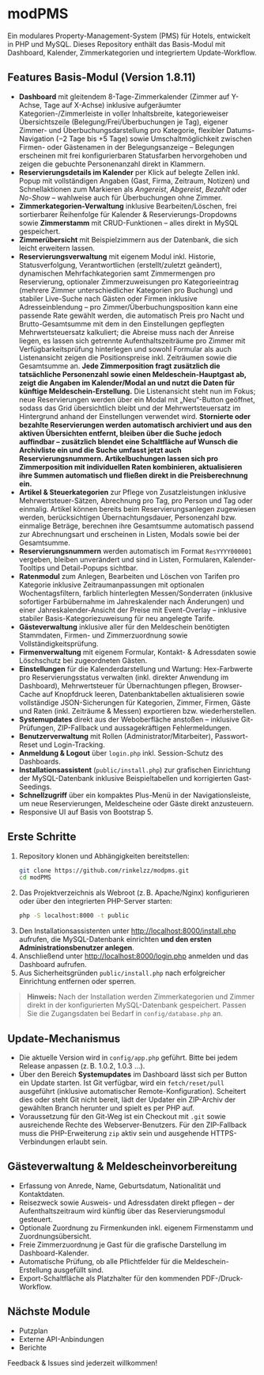 # modPMS

Ein modulares Property-Management-System (PMS) für Hotels, entwickelt in PHP und MySQL. Dieses Repository enthält das Basis-Modul mit Dashboard, Kalender, Zimmerkategorien und integriertem Update-Workflow.

## Features Basis-Modul (Version 1.8.11)

- **Dashboard** mit gleitendem 8-Tage-Zimmerkalender (Zimmer auf Y-Achse, Tage auf X-Achse) inklusive aufgeräumter Kategorien-/Zimmerleiste in voller Inhaltsbreite, kategorieweiser Übersichtszeile (Belegung/Frei/Überbuchungen je Tag), eigener Zimmer- und Überbuchungsdarstellung pro Kategorie, flexibler Datums-Navigation (−2 Tage bis +5 Tage) sowie Umschaltmöglichkeit zwischen Firmen- oder Gästenamen in der Belegungsanzeige – Belegungen erscheinen mit frei konfigurierbaren Statusfarben hervorgehoben und zeigen die gebuchte Personenanzahl direkt in Klammern.
- **Reservierungsdetails im Kalender** per Klick auf belegte Zellen inkl. Popup mit vollständigen Angaben (Gast, Firma, Zeitraum, Notizen) und Schnellaktionen zum Markieren als *Angereist*, *Abgereist*, *Bezahlt* oder *No-Show* – wahlweise auch für Überbuchungen ohne Zimmer.
- **Zimmerkategorien-Verwaltung** inklusive Bearbeiten/Löschen, frei sortierbarer Reihenfolge für Kalender & Reservierungs-Dropdowns sowie **Zimmerstamm** mit CRUD-Funktionen – alles direkt in MySQL gespeichert.
- **Zimmerübersicht** mit Beispielzimmern aus der Datenbank, die sich leicht erweitern lassen.
- **Reservierungsverwaltung** mit eigenem Modul inkl. Historie, Statusverfolgung, Verantwortlichen (erstellt/zuletzt geändert), dynamischen Mehrfachkategorien samt Zimmermengen pro Reservierung, optionaler Zimmerzuweisungen pro Kategorieeintrag (mehrere Zimmer unterschiedlicher Kategorien pro Buchung) und stabiler Live-Suche nach Gästen oder Firmen inklusive Adresseinblendung – pro Zimmer/Überbuchungsposition kann eine passende Rate gewählt werden, die automatisch Preis pro Nacht und Brutto-Gesamtsumme mit dem in den Einstellungen gepflegten Mehrwertsteuersatz kalkuliert; die Abreise muss nach der Anreise liegen, es lassen sich getrennte Aufenthaltszeiträume pro Zimmer mit Verfügbarkeitsprüfung hinterlegen und sowohl Formular als auch Listenansicht zeigen die Positionspreise inkl. Zeiträumen sowie die Gesamtsumme an. **Jede Zimmerposition fragt zusätzlich die tatsächliche Personenzahl sowie einen Meldeschein-Hauptgast ab, zeigt die Angaben im Kalender/Modal an und nutzt die Daten für künftige Meldeschein-Erstellung.** Die Listenansicht steht nun im Fokus; neue Reservierungen werden über ein Modal mit „Neu“-Button geöffnet, sodass das Grid übersichtlich bleibt und der Mehrwertsteuersatz im Hintergrund anhand der Einstellungen verwendet wird. **Stornierte oder bezahlte Reservierungen werden automatisch archiviert und aus den aktiven Übersichten entfernt, bleiben über die Suche jedoch auffindbar – zusätzlich blendet eine Schaltfläche auf Wunsch die Archivliste ein und die Suche umfasst jetzt auch Reservierungsnummern. Artikelbuchungen lassen sich pro Zimmerposition mit individuellen Raten kombinieren, aktualisieren ihre Summen automatisch und fließen direkt in die Preisberechnung ein.**
- **Artikel & Steuerkategorien** zur Pflege von Zusatzleistungen inklusive Mehrwertsteuer-Sätzen, Abrechnung pro Tag, pro Person und Tag oder einmalig. Artikel können bereits beim Reservierungsanlegen zugewiesen werden, berücksichtigen Übernachtungsdauer, Personenzahl bzw. einmalige Beträge, berechnen ihre Gesamtsumme automatisch passend zur Abrechnungsart und erscheinen in Listen, Modals sowie bei der Gesamtsumme.
- **Reservierungsnummern** werden automatisch im Format `ResYYYY000001` vergeben, bleiben unverändert und sind in Listen, Formularen, Kalender-Tooltips und Detail-Popups sichtbar.
- **Ratenmodul** zum Anlegen, Bearbeiten und Löschen von Tarifen pro Kategorie inklusive Zeitraumanpassungen mit optionalen Wochentagsfiltern, farblich hinterlegten Messen/Sonderraten (inklusive sofortiger Farbübernahme im Jahreskalender nach Änderungen) und einer Jahreskalender-Ansicht der Preise mit Event-Overlay – inklusive stabiler Basis-Kategoriezuweisung für neu angelegte Tarife.
- **Gästeverwaltung** inklusive aller für den Meldeschein benötigten Stammdaten, Firmen- und Zimmerzuordnung sowie Vollständigkeitsprüfung.
- **Firmenverwaltung** mit eigenem Formular, Kontakt- & Adressdaten sowie Löschschutz bei zugeordneten Gästen.
- **Einstellungen** für die Kalenderdarstellung und Wartung: Hex-Farbwerte pro Reservierungsstatus verwalten (inkl. direkter Anwendung im Dashboard), Mehrwertsteuer für Übernachtungen pflegen, Browser-Cache auf Knopfdruck leeren, Datenbanktabellen aktualisieren sowie vollständige JSON-Sicherungen für Kategorien, Zimmer, Firmen, Gäste und Raten (inkl. Zeiträume & Messen) exportieren bzw. wiederherstellen.
- **Systemupdates** direkt aus der Weboberfläche anstoßen – inklusive Git-Prüfungen, ZIP-Fallback und aussagekräftigen Fehlermeldungen.
- **Benutzerverwaltung** mit Rollen (Administrator/Mitarbeiter), Passwort-Reset und Login-Tracking.
- **Anmeldung & Logout** über `login.php` inkl. Session-Schutz des Dashboards.
- **Installationsassistent** (`public/install.php`) zur grafischen Einrichtung der MySQL-Datenbank inklusive Beispieltabellen und korrigierten Gast-Seedings.
- **Schnellzugriff** über ein kompaktes Plus-Menü in der Navigationsleiste, um neue Reservierungen, Meldescheine oder Gäste direkt anzusteuern.
- Responsive UI auf Basis von Bootstrap 5.

## Erste Schritte

1. Repository klonen und Abhängigkeiten bereitstellen:
   ```bash
   git clone https://github.com/rinkelzz/modpms.git
   cd modPMS
   ```
2. Das Projektverzeichnis als Webroot (z. B. Apache/Nginx) konfigurieren oder über den integrierten PHP-Server starten:
   ```bash
   php -S localhost:8000 -t public
   ```
3. Den Installationsassistenten unter <http://localhost:8000/install.php> aufrufen, die MySQL-Datenbank einrichten **und den ersten Administrationsbenutzer anlegen**.
4. Anschließend unter <http://localhost:8000/login.php> anmelden und das Dashboard aufrufen.
5. Aus Sicherheitsgründen `public/install.php` nach erfolgreicher Einrichtung entfernen oder sperren.

> **Hinweis:** Nach der Installation werden Zimmerkategorien und Zimmer direkt in der konfigurierten MySQL-Datenbank gespeichert. Passen Sie die Zugangsdaten bei Bedarf in `config/database.php` an.

## Update-Mechanismus

- Die aktuelle Version wird in `config/app.php` geführt. Bitte bei jedem Release anpassen (z. B. 1.0.2, 1.0.3 …).
- Über den Bereich **Systemupdates** im Dashboard lässt sich per Button ein Update starten. Ist Git verfügbar, wird ein `fetch/reset/pull` ausgeführt (inklusive automatischer Remote-Konfiguration). Scheitert dies oder steht Git nicht bereit, lädt der Updater ein ZIP-Archiv der gewählten Branch herunter und spielt es per PHP auf.
- Voraussetzung für den Git-Weg ist ein Checkout mit `.git` sowie ausreichende Rechte des Webserver-Benutzers. Für den ZIP-Fallback muss die PHP-Erweiterung `zip` aktiv sein und ausgehende HTTPS-Verbindungen erlaubt sein.

## Gästeverwaltung & Meldescheinvorbereitung

- Erfassung von Anrede, Name, Geburtsdatum, Nationalität und Kontaktdaten.
- Reisezweck sowie Ausweis- und Adressdaten direkt pflegen – der Aufenthaltszeitraum wird künftig über das Reservierungsmodul gesteuert.
- Optionale Zuordnung zu Firmenkunden inkl. eigenem Firmenstamm und Zuordnungsübersicht.
- Freie Zimmerzuordnung je Gast für die grafische Darstellung im Dashboard-Kalender.
- Automatische Prüfung, ob alle Pflichtfelder für die Meldeschein-Erstellung ausgefüllt sind.
- Export-Schaltfläche als Platzhalter für den kommenden PDF-/Druck-Workflow.

## Nächste Module

- Putzplan
- Externe API-Anbindungen
- Berichte

Feedback & Issues sind jederzeit willkommen!
